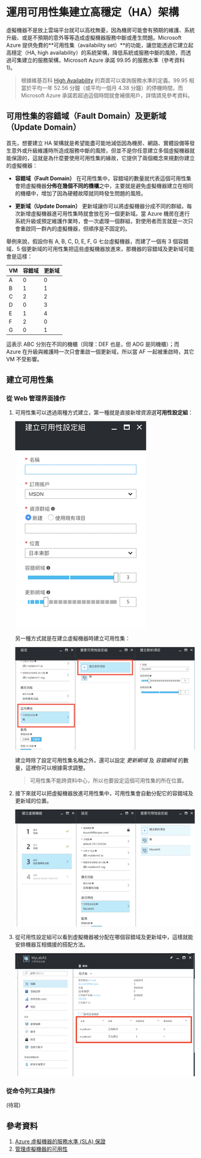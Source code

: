 # 運用可用性集建立高穩定（HA）架構

虛擬機器不是放上雲端平台就可以高枕無憂，因為機房可能會有預期的維護、系統升級、或是不預期的意外等等造成虛擬機器服務中斷或產生問題。Microsoft Azure 提供免費的**可用性集（availability set）**的功能，讓您能透過它建立起高穩定（HA, high availability）的系統架構，降低系統或服務中斷的風險，而透過可集建立的服務架構，Microsoft Azure 承諾 99.95 的服務水準（參考資料 1)。

> 根據維基百科 [High Availability](https://en.wikipedia.org/wiki/High_availability) 的頁面可以查詢服務水準的定義。99.95 相當於平均一年 52.56 分鐘（或平均一個月 4.38 分鐘）的停機時間，而 Microsoft Azure 承諾若超過這個時間就會補償用戶，詳情請見參考資料。

## 可用性集的容錯域（Fault Domain）及更新域（Update Domain）

首先，想要建立 HA 架構就是希望能盡可能地減低因為機房、網路、實體設備等發生意外或升級維護時所造成服務中斷的風險，但並不是你任意建立多個虛擬機器就能保證的，這就是為什麼要使用可用性集的緣故，它提供了兩個概念來規劃你建立的虛擬機器：

* **容錯域（Fault Domain）** 在可用性集中，容錯域的數量就代表這個可用性集會把虛擬機器**分佈在幾個不同的機櫃**之中，主要就是避免虛擬機器建立在相同的機櫃中，增加了因為硬體故障就同時發生問題的風險。

* **更新域（Update Domain）** 更新域讓你可以將虛擬機器分成不同的群組，每次新增虛擬機器進可用性集時就會放在另一個更新域。當 Azure 機房在進行系統升級或預定維護作業時，會一次處理一個群組，對使用者而言就是一次只會重啟同一群內的虛擬機器，但順序是不固定的。

舉例來說，假設你有 A, B, C, D, E, F, G 七台虛擬機器，而建了一個有 3 個容錯域、5 個更新域的可用性集把這些虛擬機器放進來，那機器的容錯域及更新域可能會是這樣：

| VM | 容錯域 | 更新域 |
| --- | --- | --- |
| A | 0 | 0 |
| B | 1 | 1 |
| C | 2 | 2 |
| D | 0 | 3 |
| E | 1 | 4 |
| F | 2 | 0 |
| G | 0 | 1 |

這表示 ABC 分別在不同的機櫃（同理：DEF 也是，但 ADG 是同機櫃）；而 Azure 在升級與維護時一次只會重啟一個更新域，所以當 AF 一起被重啟時，其它 VM 不受影響。

## 建立可用性集

### 從 Web 管理界面操作

1. 可用性集可以透過兩種方式建立，第一種就是直接新增資源選**可用性設定組**：

    ![建立可用性設定組](images/azure-creating-as.png)

    另一種方式就是在建立虛擬機器時建立可用性集：

    ![建立可用性設定組](images/azure-vm-creating-as.png)
    
    建立時除了設定可用性集名稱之外，還可以設定 _更新網域_ 及 _容錯網域_ 的數量，這裡你可以根據需求調整。

    > 可用性集不能跨資料中心，所以也要設定這個可用性集的所在位置。

2. 接下來就可以把虛擬機器放進可用性集中，可用性集會自動分配它的容錯域及更新域的位置。

    ![加入可用性設定組](images/azure-vm-adding-as.png)

3. 從可用性設定組可以看到虛擬機器被分配在哪個容錯域及更新域中，這樣就能安排機器互相備援的搭配方法。

    ![](images/azure-as-settings.png)

### 從命令列工具操作

\(待寫\)

## 參考資料

1. [Azure 虛擬機器的服務水準 \(SLA\) 保證](https://azure.microsoft.com/support/legal/sla/virtual-machines/)
2. [管理虛擬機器的可用性](https://docs.microsoft.com/zh-tw/azure/virtual-machines/virtual-machines-linux-manage-availability)



